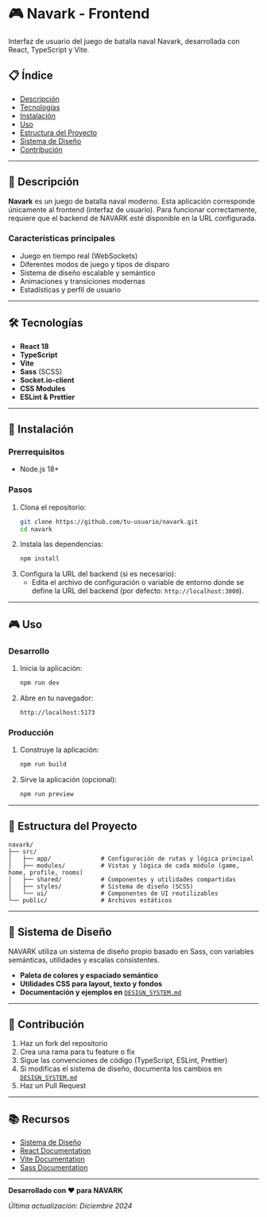 # 🎮 Navark - Frontend

Interfaz de usuario del juego de batalla naval Navark, desarrollada con React, TypeScript y Vite.

## 📋 Índice
- [Descripción](#descripción)
- [Tecnologías](#tecnologías)
- [Instalación](#instalación)
- [Uso](#uso)
- [Estructura del Proyecto](#estructura-del-proyecto)
- [Sistema de Diseño](#sistema-de-diseño)
- [Contribución](#contribución)

---

## 🎯 Descripción

**Navark** es un juego de batalla naval moderno. Esta aplicación corresponde únicamente al frontend (interfaz de usuario). Para funcionar correctamente, requiere que el backend de NAVARK esté disponible en la URL configurada.

### Características principales
- Juego en tiempo real (WebSockets)
- Diferentes modos de juego y tipos de disparo
- Sistema de diseño escalable y semántico
- Animaciones y transiciones modernas
- Estadísticas y perfil de usuario

---

## 🛠️ Tecnologías

- **React 18**
- **TypeScript**
- **Vite**
- **Sass** (SCSS)
- **Socket.io-client**
- **CSS Modules**
- **ESLint & Prettier**

---

## 🚀 Instalación

### Prerrequisitos
- Node.js 18+

### Pasos
1. Clona el repositorio:
   ```bash
   git clone https://github.com/tu-usuario/navark.git
   cd navark
   ```
2. Instala las dependencias:
   ```bash
   npm install
   ```
3. Configura la URL del backend (si es necesario):
   - Edita el archivo de configuración o variable de entorno donde se define la URL del backend (por defecto: `http://localhost:3000`).

---

## 🎮 Uso

### Desarrollo
1. Inicia la aplicación:
   ```bash
   npm run dev
   ```
2. Abre en tu navegador:
   ```
   http://localhost:5173
   ```

### Producción
1. Construye la aplicación:
   ```bash
   npm run build
   ```
2. Sirve la aplicación (opcional):
   ```bash
   npm run preview
   ```

---

## 📁 Estructura del Proyecto

```
navark/
├── src/
│   ├── app/              # Configuración de rutas y lógica principal
│   ├── modules/          # Vistas y lógica de cada módulo (game, home, profile, rooms)
│   ├── shared/           # Componentes y utilidades compartidas
│   ├── styles/           # Sistema de diseño (SCSS)
│   └── ui/               # Componentes de UI reutilizables
└── public/               # Archivos estáticos
```

---

## 🎨 Sistema de Diseño

NAVARK utiliza un sistema de diseño propio basado en Sass, con variables semánticas, utilidades y escalas consistentes.

- **Paleta de colores y espaciado semántico**
- **Utilidades CSS para layout, texto y fondos**
- **Documentación y ejemplos en** [`DESIGN_SYSTEM.md`](./DESIGN_SYSTEM.md)

---

## 🤝 Contribución

1. Haz un fork del repositorio
2. Crea una rama para tu feature o fix
3. Sigue las convenciones de código (TypeScript, ESLint, Prettier)
4. Si modificas el sistema de diseño, documenta los cambios en [`DESIGN_SYSTEM.md`](./DESIGN_SYSTEM.md)
5. Haz un Pull Request

---

## 📚 Recursos

- [Sistema de Diseño](./DESIGN_SYSTEM.md)
- [React Documentation](https://react.dev/)
- [Vite Documentation](https://vitejs.dev/)
- [Sass Documentation](https://sass-lang.com/documentation)

---

**Desarrollado con ❤️ para NAVARK**

*Última actualización: Diciembre 2024*
